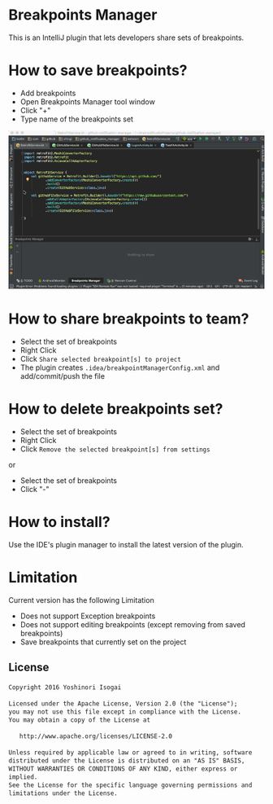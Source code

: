 # Breakpoints Manager

This is an IntelliJ plugin that lets developers share sets of breakpoints.

# How to save breakpoints?

* Add breakpoints
* Open Breakpoints Manager tool window
* Click "+"
* Type name of the breakpoints set

![save](website/images/save.gif)

# How to share breakpoints to team?

* Select the set of breakpoints
* Right Click
* Click `Share selected breakpoint[s] to project`
* The plugin creates `.idea/breakpointManagerConfig.xml` and add/commit/push the file

# How to delete breakpoints set?

* Select the set of breakpoints
* Right Click
* Click `Remove the selected breakpoint[s] from settings`

or

* Select the set of breakpoints
* Click "-"

# How to install?

Use the IDE's plugin manager to install the latest version of the plugin.

# Limitation

Current version has the following Limitation

* Does not support Exception breakpoints
* Does not support editing breakpoints (except removing from saved breakpoints)
* Save breakpoints that currently set on the project

## License

```
Copyright 2016 Yoshinori Isogai

Licensed under the Apache License, Version 2.0 (the "License");
you may not use this file except in compliance with the License.
You may obtain a copy of the License at

   http://www.apache.org/licenses/LICENSE-2.0

Unless required by applicable law or agreed to in writing, software
distributed under the License is distributed on an "AS IS" BASIS,
WITHOUT WARRANTIES OR CONDITIONS OF ANY KIND, either express or implied.
See the License for the specific language governing permissions and
limitations under the License.
```
